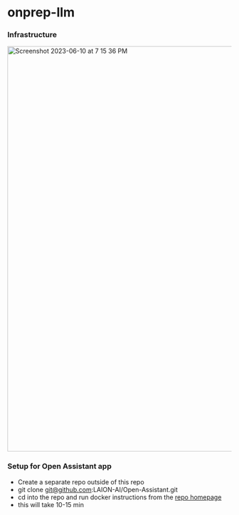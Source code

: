 # onprep-llm

### Infrastructure 

<img width="909" alt="Screenshot 2023-06-10 at 7 15 36 PM" src="https://github.com/janvi-kalra/onprep-llm/assets/119091286/7086ace7-59eb-4d88-8f0e-c907e0e89d8c">

### Setup for Open Assistant app
- Create a separate repo outside of this repo
- git clone git@github.com:LAION-AI/Open-Assistant.git
- cd into the repo and run docker instructions from the [repo homepage](https://github.com/LAION-AI/Open-Assistant)
- this will take 10-15 min
